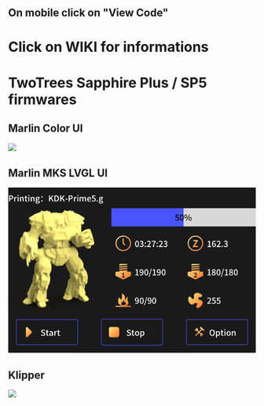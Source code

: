 ## On mobile click on "View Code"

# Click on WIKI for informations

# TwoTrees Sapphire Plus / SP5 firmwares

## Marlin Color UI
![](https://pbs.twimg.com/media/EfNRp_XUcAEVZ-c.jpg)

## Marlin MKS LVGL UI
![](https://github.com/makerbase-mks/Mks-Robin-Nano-Marlin2.0-Firmware/blob/master/Images/MKS_Robin_Nano_printing.png)

## Klipper
![](https://www.klipper3d.org/it/img/klipper-logo.png)
